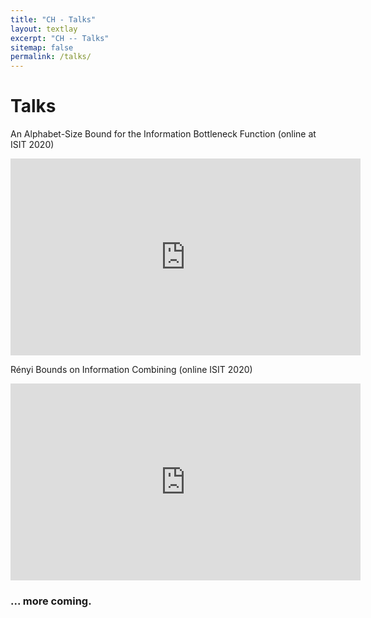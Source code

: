 ```yaml
---
title: "CH - Talks"
layout: textlay
excerpt: "CH -- Talks"
sitemap: false
permalink: /talks/
---
```


# Talks

An Alphabet-Size Bound for the Information Bottleneck Function (online at ISIT 2020)
<iframe width="560" height="315" src="https://www.youtube-nocookie.com/embed/CEZcoNMTeBk" title="YouTube video player" frameborder="0" allow="accelerometer; autoplay; clipboard-write; encrypted-media; gyroscope; picture-in-picture" allowfullscreen></iframe>

Rényi Bounds on Information Combining (online ISIT 2020)
<iframe width="560" height="315" src="https://www.youtube-nocookie.com/embed/serhHL5WdSQ" title="YouTube video player" frameborder="0" allow="accelerometer; autoplay; clipboard-write; encrypted-media; gyroscope; picture-in-picture" allowfullscreen></iframe>


### ... more coming.
